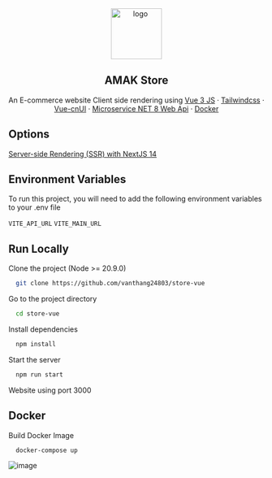 <div align="center">
  <a href="https://github.com/vanthang24803/store-next-14">
    <img src="https://theme.hstatic.net/200000294254/1001077164/14/favicon.png?v=325" alt="logo" width="100" height="100">
  </a>
</div>

<h2 align="center">AMAK Store</h2>

<p align="center">An E-commerce website Client side rendering  using <a href="https://vuejs.
org/">Vue 3 JS</a>  · 
<a href="https://tailwindcss.
com/">Tailwindcss</a>  ·  <a href="https://www.shadcn-vue.com//">Vue-cnUI</a> · <a href="https://github.com/vanthang24803/microservice-store"> Microservice NET 8 Web Api</a> ·   <a href="https://www.docker.com/">Docker</a></p>

## Options

<a href="https://github.com/vanthang24803/store-next-14"> Server-side Rendering (SSR) with NextJS 14</a>

## Environment Variables

To run this project, you will need to add the following environment variables to your .env file

`VITE_API_URL`
`VITE_MAIN_URL`

## Run Locally

Clone the project (Node >= 20.9.0)

```bash
  git clone https://github.com/vanthang24803/store-vue
```

Go to the project directory

```bash
  cd store-vue
```

Install dependencies

```bash
  npm install
```

Start the server

```bash
  npm run start
```

Website using port 3000

## Docker

Build Docker Image

```bash
  docker-compose up
```

![image](https://github.com/vanthang24803/store-next-14/assets/101810628/cbe615cf-c696-491a-ac72-4390b772ac52)



